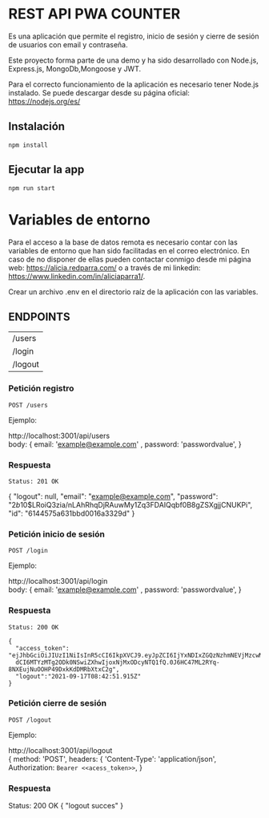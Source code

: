 # REST API PWA COUNTER 

Es una aplicación que permite el registro, inicio de sesión y cierre de sesión de usuarios con email y contraseña.

Este proyecto forma parte de una demo y ha sido desarrollado con Node.js, Express.js, MongoDb,Mongoose y JWT.

Para el correcto funcionamiento de la aplicación es necesario tener Node.js instalado. 
Se puede descargar desde su página oficial: https://nodejs.org/es/

## Instalación

    npm install

## Ejecutar la app

    npm run start

# Variables de entorno

  Para el acceso a la base de datos remota es necesario contar con las variables de entorno que han sido facilitadas en el correo electrónico.
  En caso de no disponer de ellas pueden contactar conmigo desde mi página web: https://alicia.redparra.com/ o a través de mi linkedin:          https://www.linkedin.com/in/aliciaparra1/. 
  
  Crear un archivo .env en el directorio raíz de la aplicación con las variables.

## ENDPOINTS

<table>
    <tr>
        <td>/users</td>
    </tr>
    <tr>
        <td>/login</td>
    </tr>
    <tr>
        <td>/logout</td>
    </tr>
</table>

### Petición registro

`POST /users`

Ejemplo:

http://localhost:3001/api/users
<br />
body: {
  email: 'example@example.com' ,
  password: 'passwordvalue',
}

### Respuesta

    Status: 201 OK
    
   {
    "logout": null,
    "email": "example@example.com",
    "password": "$2b$10$LRoiQ3zia/nLAhRhqDjRAuwMy1Zq3FDAIQqbf0B8gZSXgjjCNUKPi",
    "id": "6144575a631bbd0016a3329d"
    }
    
 ### Petición inicio de sesión

`POST /login`

Ejemplo:

http://localhost:3001/api/login
<br />
body: {
  email: 'example@example.com' ,
  password: 'passwordvalue',
}

### Respuesta

    Status: 200 OK
    
    {
      "access_token": "ejJhbGciOiJIUzI1NiIsInR5cCI6IkpXVCJ9.eyJpZCI6IjYxNDIxZGQzNzhmNEVjMzcwM2QzYWFhZSIsImlh
      dCI6MTYzMTg2ODk0NSwiZXhwIjoxNjMxODcyNTQ1fQ.0J6HC47ML2RYq-8NXEujNuOOHP49DxkKdDMRbXtxC2g",
      "logout":"2021-09-17T08:42:51.915Z"
    }

 ### Petición cierre de sesión

`POST /logout`

Ejemplo:

  http://localhost:3001/api/logout
  <br />
  {
    method: 'POST',
    headers: {
      'Content-Type': 'application/json',
      Authorization: `Bearer <<acess_token>>`,
   }

### Respuesta

  Status: 200 OK
  {
    "logout succes"
  }
 
 
